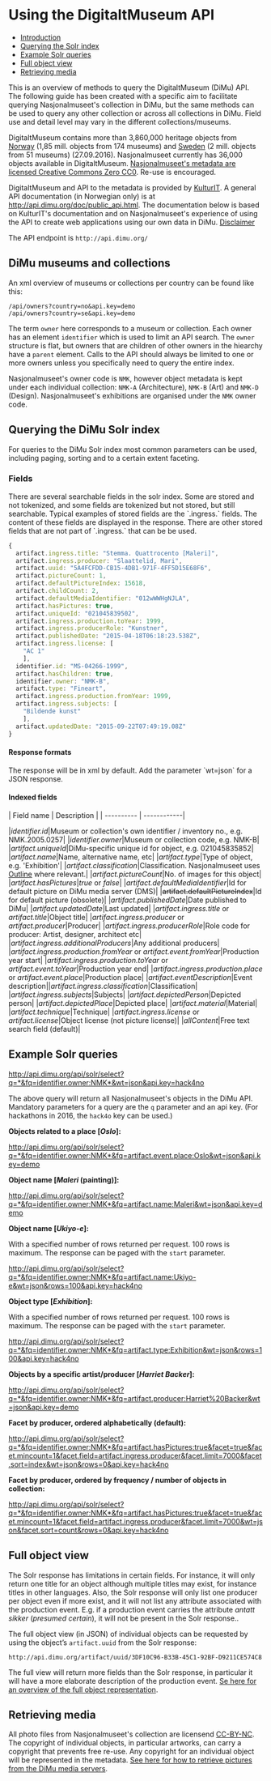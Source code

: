 # Using the DigitaltMuseum API
- [Introduction](#)
- [Querying the Solr index](#solr)
- [Example Solr queries](#examples)
- [Full object view](#full)
- [Retrieving media](#media)

This is an overview of methods to query the DigitaltMuseum (DiMu) API. The following guide has been created with a specific aim to facilitate querying Nasjonalmuseet's collection in DiMu, but the same methods can be used to query any other collection or across all collections in DiMu. Field use and detail level may vary in the different collections/museums.

DigitaltMuseum contains more than 3,860,000 heritage objects from [Norway](http://www.digitaltmuseum.no) (1,85 mill. objects from 174 museums) and [Sweden](http://www.digitaltmuseum.se) (2 mill. objects from 51 museums) (27.09.2016).
Nasjonalmuseet currently has 36,000 objects available in DigitaltMuseum. [Nasjonalmuseet's metadata are licensed Creative Commons Zero CC0](license.md). Re-use is encouraged.

DigitaltMuseum and API to the metadata is provided by [KulturIT](http://www.kulturit.no). A general API documentation (in Norwegian only) is at http://api.dimu.org/doc/public_api.html. The documentation below is based on KulturIT's documentation and on Nasjonalmuseet's experience of using the API to create web applications using our own data in DiMu. [Disclaimer](disclaimer.md)

The API endpoint is `http://api.dimu.org/`

<h2>DiMu museums and collections</h2>

An xml overview of museums or collections per country can be found like this:

```
/api/owners?country=no&api.key=demo
/api/owners?country=se&api.key=demo
```

The term `owner` here corresponds to a museum or collection. Each owner has an element `identifier` which is used to limit an API search. The `owner` structure is flat, but owners that are children of other owners in the hiearchy have a `parent` element. Calls to the API should always be limited to one or more owners unless you specifically need to query the entire index.

Nasjonalmuseet's owner code is `NMK`, however object metadata is kept under each individual collection: `NMK-A` (Architecture), `NMK-B` (Art) and `NMK-D` (Design). Nasjonalmuseet's exhibitions are organised under the `NMK` owner code.

<a name="solr"></a><h2>Querying the DiMu Solr index</h2>

For queries to the DiMu Solr index most common parameters can be used, including paging, sorting and to a certain extent faceting. 

<h3>Fields</h3>
There are several searchable fields in the solr index. Some are stored and not tokenized, and some fields are tokenized but not stored, but still searchable. Typical examples of stored fields are the `.ingress.` fields. The content of these fields are displayed in the response. There are other stored fields that are not part of `.ingress.` that can be be used.

``` javascript
{
  artifact.ingress.title: "Stemma. Quattrocento [Maleri]",
  artifact.ingress.producer: "Slaattelid, Mari",
  artifact.uuid: "5A4FCFDD-CB15-4DB1-971F-4FF5D15E68F6",
  artifact.pictureCount: 1,
  artifact.defaultPictureIndex: 15618,
  artifact.childCount: 2,
  artifact.defaultMediaIdentifier: "012wWWHgNJLA",
  artifact.hasPictures: true,
  artifact.uniqueId: "021045839502",
  artifact.ingress.production.toYear: 1999,
  artifact.ingress.producerRole: "Kunstner",
  artifact.publishedDate: "2015-04-18T06:18:23.538Z",
  artifact.ingress.license: [
    "AC 1"
    ],
  identifier.id: "MS-04266-1999",
  artifact.hasChildren: true,
  identifier.owner: "NMK-B",
  artifact.type: "Fineart",
  artifact.ingress.production.fromYear: 1999,
  artifact.ingress.subjects: [
    "Bildende kunst"
    ],
  artifact.updatedDate: "2015-09-22T07:49:19.08Z"
}
```
<h4>Response formats</h4>
The response will be in xml by default. Add the parameter `wt=json` for a JSON response.

<h4>Indexed fields</h4>
| Field name | Description |
| ---------- | ------------|

|*identifier.id*|Museum or collection's own identifier / inventory no., e.g. NMK.2005.0257|
|*identifier.owner*|Museum or collection code, e.g. NMK-B|
|*artifact.uniqueId*|DiMu-specific unique id for object, e.g. 021045835852|
|*artifact.name*|Name, alternative name, etc| 
|*artifact.type*|Type of object, e.g. 'Exhibition'|
|*artifact.classification*|Classification. Nasjonalmuseet uses [Outline](http://kulturnav.org/a8797483-ff02-4a4c-adf1-b406cbcd6fc2) where relevant.|
|*artifact.pictureCount*|No. of images for this object|
|*artifact.hasPictures*|*true* or *false*|
|*artifact.defaultMediaIdentifier*|Id for default picture on DiMu media server (DMS)|
|~~artifact.defaultPictureIndex~~|Id for default picture (obsolete)|
|*artifact.publishedDate*|Date published to DiMu|
|*artifact.updatedDate*|Last updated|
|*artifact.ingress.title* or *artifact.title*|Object title|
|*artifact.ingress.producer* or *artifact.producer*|Producer|
|*artifact.ingress.producerRole*|Role code for producer: Artist, designer, architect etc|
|*artifact.ingress.additionalProducers*|Any additional producers|
|*artifact.ingress.production.fromYear* or *artifact.event.fromYear*|Production year start|
|*artifact.ingress.production.toYear* or *artifact.event.toYear*|Production year end|
|*artifact.ingress.production.place* or *artifact.event.place*|Production place|
|*artifact.eventDescription*|Event description||*artifact.ingress.classification*|Classification|
|*artifact.ingress.subjects*|Subjects|
|*artifact.depictedPerson*|Depicted person|
|*artifact.depictedPlace*|Depicted place|
|*artifact.material*|Material|
|*artifact.technique*|Technique|
|*artifact.ingress.license* or *artifact.license*|Object license (not picture license)|
|*allContent*|Free text search field (default)|

<a name="examples"></a>
<h2>Example Solr queries</h2>

http://api.dimu.org/api/solr/select?q=*&fq=identifier.owner:NMK*&wt=json&api.key=hack4no

The above query will return all Nasjonalmuseet's objects in the DiMu API. Mandatory parameters for a query are the `q` parameter and an api key. (For hackathons in 2016, the `hack4o` key can be used.)

<b>Objects related to a place [*Oslo*]:</b>

http://api.dimu.org/api/solr/select?q=*&fq=identifier.owner:NMK*&fq=artifact.event.place:Oslo&wt=json&api.key=demo

<b>Object name [*Maleri* (painting)]:</b>

http://api.dimu.org/api/solr/select?q=*&fq=identifier.owner:NMK*&fq=artifact.name:Maleri&wt=json&api.key=demo

<b>Object name [*Ukiyo-e*]:</b>

With a specified number of rows returned per request. 100 rows is maximum. The response can be paged with the `start` parameter.

http://api.dimu.org/api/solr/select?q=*&fq=identifier.owner:NMK*&fq=artifact.name:Ukiyo-e&wt=json&rows=100&api.key=hack4no

<b>Object type [*Exhibition*]:</b>

With a specified number of rows returned per request. 100 rows is maximum. The response can be paged with the `start` parameter.

http://api.dimu.org/api/solr/select?q=*&fq=identifier.owner:NMK*&fq=artifact.type:Exhibition&wt=json&rows=100&api.key=hack4no

<b>Objects by a specific artist/producer [*Harriet Backer*]:</b>

http://api.dimu.org/api/solr/select?q=*&fq=identifier.owner:NMK*&fq=artifact.producer:Harriet%20Backer&wt=json&api.key=demo

<b>Facet by producer, ordered alphabetically (default):</b>

http://api.dimu.org/api/solr/select?q=*&fq=identifier.owner:NMK*&fq=artifact.hasPictures:true&facet=true&facet.mincount=1&facet.field=artifact.ingress.producer&facet.limit=7000&facet.sort=index&wt=json&rows=0&api.key=hack4no

<b>Facet by producer, ordered by frequency / number of objects in collection:</b>

http://api.dimu.org/api/solr/select?q=*&fq=identifier.owner:NMK*&fq=artifact.hasPictures:true&facet=true&facet.mincount=1&facet.field=artifact.ingress.producer&facet.limit=7000&wt=json&facet.sort=count&rows=0&api.key=hack4no

<a name="full"></a><h2>Full object view</h2>
The Solr response has limitations in certain fields. For instance, it will only return one title for an object although multiple titles may exist, for instance titles in other languages. Also, the Solr response will only list one producer per object even if more exist, and it will not list any attribute associated with the production event. E.g. if a production event carries the attribute <em>antatt sikker</em> (<em>presumed certain</em>), it will not be present in the Solr response.. 

The full object view (in JSON) of individual objects can be requested by using the object’s `artifact.uuid` from the Solr response:
```
http://api.dimu.org/artifact/uuid/3DF10C96-B33B-45C1-92BF-D9211CE574C8
```
The full view will return more fields than the Solr response, in particular it will have a more elaborate description of the production event.
[Se here for an overview of the full object representation](full-object-view.md).

<a name="media"></a><h2>Retrieving media</h2>
All photo files from Nasjonalmuseet's collection are licensend [CC-BY-NC](https://creativecommons.org/licenses/by-nc/4.0/legalcode). The copyright of individual objects, in particular artworks, can carry a copyright that prevents free re-use. Any copyright for an individual object will be represented in the metadata.
[See here for how to retrieve pictures from the DiMu media servers](retrieving-media.md).
